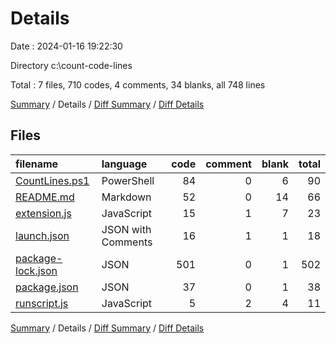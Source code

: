 # Details

Date : 2024-01-16 19:22:30

Directory c:\\count-code-lines

Total : 7 files,  710 codes, 4 comments, 34 blanks, all 748 lines

[Summary](results.md) / Details / [Diff Summary](diff.md) / [Diff Details](diff-details.md)

## Files
| filename | language | code | comment | blank | total |
| :--- | :--- | ---: | ---: | ---: | ---: |
| [CountLines.ps1](/CountLines.ps1) | PowerShell | 84 | 0 | 6 | 90 |
| [README.md](/README.md) | Markdown | 52 | 0 | 14 | 66 |
| [extension.js](/extension.js) | JavaScript | 15 | 1 | 7 | 23 |
| [launch.json](/launch.json) | JSON with Comments | 16 | 1 | 1 | 18 |
| [package-lock.json](/package-lock.json) | JSON | 501 | 0 | 1 | 502 |
| [package.json](/package.json) | JSON | 37 | 0 | 1 | 38 |
| [runscript.js](/runscript.js) | JavaScript | 5 | 2 | 4 | 11 |

[Summary](results.md) / Details / [Diff Summary](diff.md) / [Diff Details](diff-details.md)